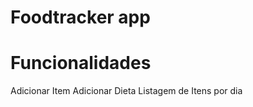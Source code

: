 # Foodtracker app 


 
# Funcionalidades
 Adicionar Item
 Adicionar Dieta
 Listagem de Itens por dia
 
